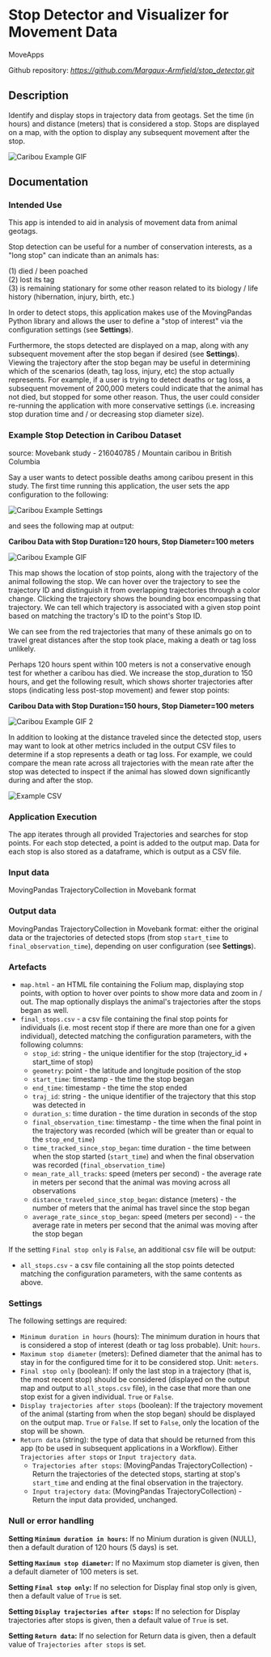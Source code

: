 # Stop Detector and Visualizer for Movement Data

MoveApps

Github repository: *https://github.com/Margaux-Armfield/stop_detector.git* 

## Description

Identify and display stops in trajectory data from geotags. Set the time (in hours) and distance (meters) that is 
considered a stop. Stops are displayed on a map, with the option to display any subsequent movement after the stop.

![Caribou Example GIF](documentation/120_hours.gif)

## Documentation

### Intended Use

This app is intended to aid in analysis of movement data from animal geotags.

Stop detection can be useful for a number of conservation interests, as a "long stop" can indicate than an animals has:

(1) died / been poached  
(2) lost its tag  
(3) is remaining stationary for some other reason related to its biology / life history (hibernation, injury, birth, etc.)  

In order to detect stops, this application makes use of the MovingPandas Python library and allows the user to 
define a "stop of interest" via the configuration settings (see **Settings**).

Furthermore, the stops detected are displayed on a map, along with any subsequent movement after the stop began 
if desired (see **Settings**). Viewing the trajectory after the stop began may be useful in determining which of the 
scenarios (death, tag loss, injury, etc) the stop actually represents. For example, if a user is trying to detect 
deaths or tag loss, a subsequent movement of 200,000 meters could indicate that the animal has not died, but stopped 
for some other reason. Thus, the user could consider re-running the application with more conservative settings 
(i.e. increasing stop duration time and / or decreasing stop diameter size).

### Example Stop Detection in Caribou Dataset

source: Movebank study - 216040785 / Mountain caribou in British Columbia

Say a user wants to detect possible deaths among caribou present in this study. The first time running this application, 
the user sets the app configuration to the following:

![Caribou Example Settings](documentation/example_setting.png)

and sees the following map at output:

**Caribou Data with Stop Duration=120 hours, Stop Diameter=100 meters**

![Caribou Example GIF](documentation/120_hours2.gif)

This map shows the location of stop points, along with the trajectory of the animal following the stop. We can hover 
over the trajectory to see the trajectory ID and distinguish it from overlapping trajectories through a color change.
Clicking the trajectory shows the bounding box encompassing that trajectory. We can tell which trajectory is associated
with a given stop point based on matching the tractory's ID to the point's Stop ID.

We can see from the red trajectories that many of these animals go on to travel great distances after the stop 
took place, making a death or tag loss unlikely.

Perhaps 120 hours spent within 100 meters is not a conservative enough test for whether a caribou has died. We 
increase the stop_duration to 150 hours, and get the following result, which shows shorter trajectories after stops
(indicating less post-stop movement) and fewer stop points:

**Caribou Data with Stop Duration=150 hours, Stop Diameter=100 meters**

![Caribou Example GIF 2](documentation/150_hours.gif)

In addition to looking at the distance traveled since the detected stop, users may want to look at other metrics 
included in the output CSV files to determine if a stop represents a death or tag loss. For example, we could compare 
the mean rate across all trajectories with the mean rate after the stop was detected to inspect if the animal has 
slowed down significantly during and after the stop.

![Example CSV](documentation/example_csv.png)

### Application Execution

The app iterates through all provided Trajectories and searches for stop points. For each stop detected, a 
point is added to the output map. Data for each stop is also stored as a dataframe, which is output as a CSV file.

### Input data

MovingPandas TrajectoryCollection in Movebank format

### Output data

MovingPandas TrajectoryCollection in Movebank format: either the original data or the trajectories of detected stops
(from stop `start_time` to `final_observation_time`), depending on user configuration (see **Settings**).

### Artefacts

- `map.html` - an HTML file containing the Folium map, displaying stop points, with option to hover over points to show more data and zoom in / out. The map optionally displays the animal's trajectories after the stops began as well.
- `final_stops.csv` - a csv file containing the final stop points for individuals (i.e. most recent stop if there are more than one for a given individual), detected matching the configuration parameters, with the following columns: 
  - `stop_id`: string - the unique identifier for the stop (trajectory_id + start_time of stop)
  - `geometry`: point - the latitude and longitude position of the stop
  - `start_time`: timestamp - the time the stop began
  - `end_time`: timestamp - the time the stop ended
  - `traj_id`: string - the unique identifier of the trajectory that this stop was detected in 
  - `duration_s`: time duration - the time duration in seconds of the stop
  - `final_observation_time`: timestamp - the time when the final point in the trajectory was recorded (which will be greater than or equal to the `stop_end_time`)
  - `time_tracked_since_stop_began`: time duration - the time between when the stop started (`start_time`) and when the final observation was recorded (`final_observation_time`)
  - `mean_rate_all_tracks`: speed (meters per second) - the average rate in meters per second that the animal was moving across all observations
  - `distance_traveled_since_stop_began`: distance (meters) - the number of meters that the animal has travel since the stop began
  - `average_rate_since_stop_began`: speed (meters per second) - - the average rate in meters per second that the animal was moving after the stop began

If the setting `Final stop only` is `False`, an additional csv file will be output:
  - `all_stops.csv` - a csv file containing all the stop points detected matching the configuration parameters, with the same contents as above. 

### Settings 

The following settings are required:

- `Minimum duration in hours` (hours): The minimum duration in hours that is considered a stop of interest (death or tag loss probable). Unit: `hours`.
- `Maximum stop diameter` (meters): Defined diameter that the animal has to stay in for the configured time for it to 
be considered stop. Unit: `meters`.
- `Final stop only` (boolean): If only the last stop in a trajectory (that is, the most recent stop) should be considered (displayed on the output map and output to `all_stops.csv` file), in the case that more than one stop exist for a given individual. `True` or `False`.
- `Display trajectories after stops` (boolean): If the trajectory movement of the animal (starting from when the stop began) should be displayed on the output map. `True` or `False`. If set to `False`, only the location of the stop will be shown.
- `Return data` (string): the type of data that should be returned from this app (to be used in subsequent applications in a Workflow). Either `Trajectories after stops` or `Input trajectory data`.
  - `Trajectories after stops`: (MovingPandas TrajectoryCollection) - Return the trajectories of the detected stops, starting at stop's `start_time` and ending at the final observation in the trajectory.
  - `Input trajectory data`: (MovingPandas TrajectoryCollection) - Return the input data provided, unchanged.

### Null or error handling

**Setting `Minimum duration in hours`:** If no Minium duration is given (NULL), then a default duration of 120 hours (5 days) is set. 

**Setting `Maximum stop diameter`:** If no Maximum stop diameter is given, then a default diameter of 100 meters is set.

**Setting `Final stop only`:** If no selection for Display final stop only is given, then a default value of `True` is set.

**Setting `Display trajectories after stops`:** If no selection for Display trajectories after stops is given, then a default value of `True` is set.

**Setting `Return data`:** If no selection for Return data is given, then a default value of `Trajectories after stops` is set.
